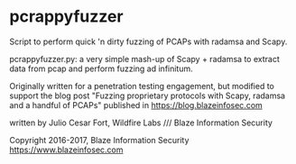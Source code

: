 # pcrappyfuzzer
Script to perform quick 'n dirty fuzzing of PCAPs with radamsa and Scapy.

pcrappyfuzzer.py: a very simple mash-up of Scapy + radamsa to extract data from pcap and perform fuzzing ad infinitum.

Originally written for a penetration testing engagement, but modified
to support the blog post "Fuzzing proprietary protocols with Scapy,
radamsa and a handful of PCAPs" published in https://blog.blazeinfosec.com

written by Julio Cesar Fort, Wildfire Labs /// Blaze Information Security

Copyright 2016-2017, Blaze Information Security
https://www.blazeinfosec.com
